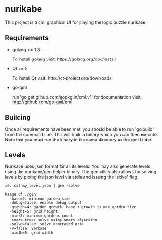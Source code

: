 nurikabe
========
This project is a qml graphical UI for playing the logic puzzle nurikabe.

Requirements
------------
* golang >= 1.3

    To install golang visit: https://golang.org/doc/install

* Qt >= 5

    To install Qt visit: http://qt-project.org/downloads

* go-qml

    run 'go get github.com/gopkg.in/qml.v1'
    for documentation visit: http://github.com/go-qml/qml

Building
--------
Once all requirements have been met, you should be able to run 'go build' from the command line.
This will build a binary which you can then execute. Note that you must run the binary in the
same directory as the qml folder.

Levels
----
Nurikabe uses json format for all its levels. You may also generate levels using the nurikabe/gen helper binary.
The gen utility also allows for solving levels by piping the json level via stdin and issuing the 'solve' flag.

    ie. cat my_level.json | gen -solve

    Usage of ./gen:
      -base=2: minimum garden size
      -debug=false: enable debug output
      -growth=4: garden growth. base + growth is max garden size
      -height=5: grid height
      -min=3: minimum gardens count
      -smart=true: solve using smart algorithm
      -solve=false: solve generated grid
      -v=false: Verbose
      -width=5: grid width
